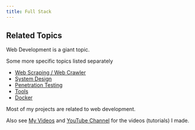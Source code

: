 ```yaml
---
title: Full Stack
---
```


## Related Topics

Web Development is a giant topic.

Some more specific topics listed separately

- [Web Scraping / Web Crawler](../LearnWebScraping/)
- [System Design](../LearnSystemDesign/)
- [Penetration Testing](../LearnPenetrationTesting/)
- [Tools](../LearnWeb/)
- [Docker](../LearnDocker/)

Most of my projects are related to web development. 

<!-- See [My Projects](/projects) for more information.  -->

Also see [My Videos](/videos) and [YouTube Channel](https://www.youtube.com/channel/UC1gJeFbvRcQXDC_C8nKetdA) for the videos (tutorials) I made.
